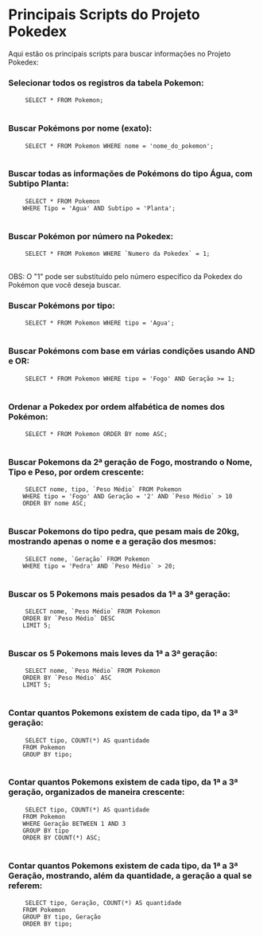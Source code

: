 <!DOCTYPE html>
<html>
<head>
  <title> Principais Scripts do Projeto Pokedex </title>
</head>
<body>
  <h1>Principais Scripts do Projeto Pokedex</h1>
  <p>Aqui estão os principais scripts para buscar informações no Projeto Pokedex:</p>

  <h3>Selecionar todos os registros da tabela Pokemon:</h3>
  <pre>
    <code>SELECT * FROM Pokemon;</code>
  </pre>

  <h3>Buscar Pokémons por nome (exato):</h3>
  <pre>
    <code>SELECT * FROM Pokemon WHERE nome = 'nome_do_pokemon';</code>
  </pre>

  <h3>Buscar todas as informações de Pokémons do tipo Água, com Subtipo Planta:</h3>
  <pre>
    <code>SELECT * FROM Pokemon
    WHERE Tipo = 'Agua' AND Subtipo = 'Planta';</code>
  </pre>

  <h3>Buscar Pokémon por número na Pokedex:</h3>
  <pre>
    <code>SELECT * FROM Pokemon WHERE `Numero da Pokedex` = 1;</code>
  </pre>
  <p>OBS: O "1" pode ser substituído pelo número específico da Pokedex do Pokémon que você deseja buscar.</p>

  <h3>Buscar Pokémons por tipo:</h3>
  <pre>
    <code>SELECT * FROM Pokemon WHERE tipo = 'Agua';</code>
  </pre>

  <h3>Buscar Pokémons com base em várias condições usando AND e OR:</h3>
  <pre>
    <code>SELECT * FROM Pokemon WHERE tipo = 'Fogo' AND Geração >= 1;</code>
  </pre>

  <h3>Ordenar a Pokedex por ordem alfabética de nomes dos Pokémon:</h3>
  <pre>
    <code>SELECT * FROM Pokemon ORDER BY nome ASC;</code>
  </pre>

  <h3>Buscar Pokemons da 2ª geração de Fogo, mostrando o Nome, Tipo e Peso, por ordem crescente:</h3>
  <pre>
    <code>SELECT nome, tipo, `Peso Médio` FROM Pokemon
    WHERE tipo = 'Fogo' AND Geração = '2' AND `Peso Médio` > 10
    ORDER BY nome ASC;</code>
  </pre>

  <h3>Buscar Pokemons do tipo pedra, que pesam mais de 20kg, mostrando apenas o nome e a geração dos mesmos:</h3>
  <pre>
    <code>SELECT nome, `Geração` FROM Pokemon
    WHERE tipo = 'Pedra' AND `Peso Médio` > 20;</code>
  </pre>

  <h3>Buscar os 5 Pokemons mais pesados da 1ª a 3ª geração:</h3>
  <pre>
    <code>SELECT nome, `Peso Médio` FROM Pokemon
    ORDER BY `Peso Médio` DESC
    LIMIT 5;</code>
  </pre>

  <h3>Buscar os 5 Pokemons mais leves da 1ª a 3ª geração:</h3>
  <pre>
    <code>SELECT nome, `Peso Médio` FROM Pokemon
    ORDER BY `Peso Médio` ASC
    LIMIT 5;</code>
  </pre>

  <h3>Contar quantos Pokemons existem de cada tipo, da 1ª a 3ª geração:</h3>
  <pre>
    <code>SELECT tipo, COUNT(*) AS quantidade
    FROM Pokemon
    GROUP BY tipo;</code>
  </pre>

  <h3>Contar quantos Pokemons existem de cada tipo, da 1ª a 3ª geração, organizados de maneira crescente:</h3>
  <pre>
    <code>SELECT tipo, COUNT(*) AS quantidade
    FROM Pokemon
    WHERE Geração BETWEEN 1 AND 3
    GROUP BY tipo
    ORDER BY COUNT(*) ASC;</code>
  </pre>

  <h3>Contar quantos Pokemons existem de cada tipo, da 1ª a 3ª Geração, mostrando, além da quantidade, a geração a qual se referem:</h3>
  <pre>
    <code>SELECT tipo, Geração, COUNT(*) AS quantidade
    FROM Pokemon
    GROUP BY tipo, Geração
    ORDER BY tipo;</code>
  </pre>
</body>
</html>







